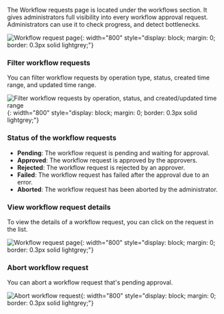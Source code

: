 The Workflow requests page is located under the workflows section. It gives administrators full visibility into every workflow approval request.
Administrators can use it to check progress, and detect bottlenecks.

![Workflow request page]({{base_path}}/assets/img/guides/workflows/workflow-requests.png){: width="800" style="display: block; margin: 0; border: 0.3px solid lightgrey;"}

### Filter workflow requests

You can filter workflow requests by operation type, status, created time range, and updated time range.

![Filter workflow requests by operation, status, and created/updated time range]({{base_path}}/assets/img/guides/workflows/workflow-requests-filter.png){: width="800" style="display: block; margin: 0; border: 0.3px solid lightgrey;"}

### Status of the workflow requests

- **Pending**: The workflow request is pending and waiting for approval.
- **Approved**: The workflow request is approved by the approvers.
- **Rejected**: The workflow request is rejected by an approver.
- **Failed**: The workflow request has failed after the approval due to an error.
- **Aborted**: The workflow request has been aborted by the administrator.

### View workflow request details

To view the details of a workflow request, you can click on the request in the list.

![Workflow request page]({{base_path}}/assets/img/guides/workflows/workflow-request-details.png){: width="800" style="display: block; margin: 0; border: 0.3px solid lightgrey;"}

### Abort workflow request

You can abort a workflow request that's pending approval.

![Abort workflow request]({{base_path}}/assets/img/guides/workflows/workflow-request-abort.png){: width="800" style="display: block; margin: 0; border: 0.3px solid lightgrey;"}

